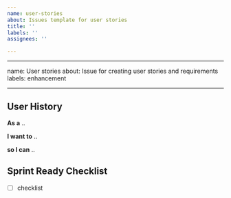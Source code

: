 ```yaml
---
name: user-stories
about: Issues template for user stories
title: ''
labels: ''
assignees: ''

---
```


---
name: User stories
about: Issue for creating user stories and requirements
labels: enhancement

---

## User History
**As a** 
..

**I want to**
..

**so I can**
..

## Sprint Ready Checklist

- [ ] checklist
